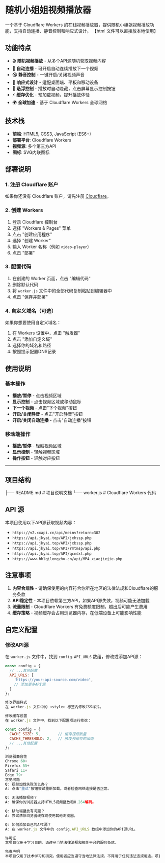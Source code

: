 # 随机小姐姐视频播放器

一个基于 Cloudflare Workers 的在线视频播放器，提供随机小姐姐视频播放功能，支持自动连播、静音控制和响应式设计。
【html 文件可以直接放本地使用】
## 功能特点

- 🎬 **随机视频播放** - 从多个API源随机获取视频内容
- 🔄 **自动连播** - 可开启自动连续播放下一个视频
- 🔇 **静音控制** - 一键开启/关闭视频声音
- 📱 **响应式设计** - 适配桌面端、平板和移动设备
- 🎯 **悬浮控制** - 播放时自动隐藏，点击屏幕显示控制按钮
- ⚡ **缓存优化** - 预加载视频，提升播放体验
- 🌍 **全球加速** - 基于 Cloudflare Workers 全球网络

## 技术栈

- **前端**: HTML5, CSS3, JavaScript (ES6+)
- **部署平台**: Cloudflare Workers
- **视频源**: 多个第三方API
- **图标**: SVG内联图标

## 部署说明

### 1. 注册 Cloudflare 账户

如果你还没有 Cloudflare 账户，请先注册 [Cloudflare](https://www.cloudflare.com/)。

### 2. 创建 Workers

1. 登录 Cloudflare 控制台
2. 选择 "Workers & Pages" 菜单
3. 点击 "创建应用程序"
4. 选择 "创建 Worker"
5. 输入 Worker 名称（例如 `video-player`）
6. 点击 "部署"

### 3. 配置代码

1. 在创建的 Worker 页面，点击 "编辑代码"
2. 删除默认代码
3. 将 `worker.js` 文件中的全部代码复制粘贴到编辑器中
4. 点击 "保存并部署"

### 4. 自定义域名（可选）

如果你想要使用自定义域名：

1. 在 Workers 设置中，点击 "触发器"
2. 点击 "添加自定义域"
3. 选择你的域名和路径
4. 按照提示配置DNS记录

## 使用说明

### 基本操作

- **播放/暂停** - 点击视频区域
- **显示控制** - 点击视频区域或移动鼠标
- **下一个视频** - 点击"下个视频"按钮
- **开启/关闭静音** - 点击"开启静音"按钮
- **开启/关闭自动连播** - 点击"自动连播"按钮

### 移动端操作

- **播放/暂停** - 轻触视频区域
- **显示控制** - 轻触视频区域
- **操作按钮** - 轻触对应按钮
----
## 项目结构
├── README.md              # 项目说明文档
└── worker.js              # Cloudflare Workers 代码

## API 源

本项目使用以下API源获取视频内容：

- `https://v2.xxapi.cn/api/meinv?return=302`
- `https://api.jkyai.top/API/jxhssp.php`
- `https://api.jkyai.top/API/jxbssp.php`
- `https://api.jkyai.top/API/rmtmsp/api.php`
- `https://api.jkyai.top/API/qcndxl.php`
- `https://www.hhlqilongzhu.cn/api/MP4_xiaojiejie.php`

## 注意事项

1. **内容合规性** - 请确保使用的内容符合你所在地区的法律法规和Cloudflare的服务条款
2. **API稳定性** - 本项目依赖第三方API，如果API源失效，视频可能无法加载
3. **流量限制** - Cloudflare Workers 有免费额度限制，超出后可能产生费用
4. **缓存策略** - 视频缓存会占用浏览器内存，在低端设备上可能影响性能

## 自定义配置

### 修改API源

在 `worker.js` 文件中，找到 `config.API_URLS` 数组，修改或添加API源：

```javascript
const config = {
  // ...其他配置
  API_URLS: [
    'https://your-api-source.com/video',
    // 添加更多API源
  ]
};

修改界面样式
在 worker.js 文件中的 <style> 标签内修改CSS样式。

修改缓存设置
在 worker.js 文件中，找到以下配置项进行修改：

const config = {
  CACHE_SIZE: 5,        // 缓存视频数量
  CACHE_THRESHOLD: 2,   // 触发预缓存的阈值
  // ...其他配置
};

浏览器兼容性
Chrome 60+
Firefox 55+
Safari 11+
Edge 79+
常见问题
Q: 视频加载失败怎么办？
A: 点击"重试"按钮尝试重新加载，或者检查网络连接是否正常。

Q: 无法播放视频？
A: 确保你的浏览器支持HTML5视频播放和H.264编码。

Q: 移动端播放有问题？
A: 尝试清除浏览器缓存或使用其他浏览器。

Q: 如何添加自己的API源？
A: 在 worker.js 文件中的 config.API_URLS 数组中添加你的API源URL。

许可证
本项目仅用于学习目的。请遵守当地法律法规和相关平台的服务条款。

免责声明
本项目仅用于技术学习和研究。使用者应当遵守当地法律法规，不得用于任何违法违规用途。项目开发者不对使用者的行为承担任何责任。

